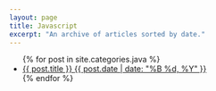 ```yaml
---
layout: page
title: Javascript
excerpt: "An archive of articles sorted by date."
---
```


<ul class="post-list">
{% for post in site.categories.java %} 
  <li><article><a href="{{ site.url }}{{ post.url }}">{{ post.title }} <span class="entry-date"><time datetime="{{ post.date | date_to_xmlschema }}">{{ post.date | date: "%B %d, %Y" }}</time></span></a></article></li>
{% endfor %}
</ul>
